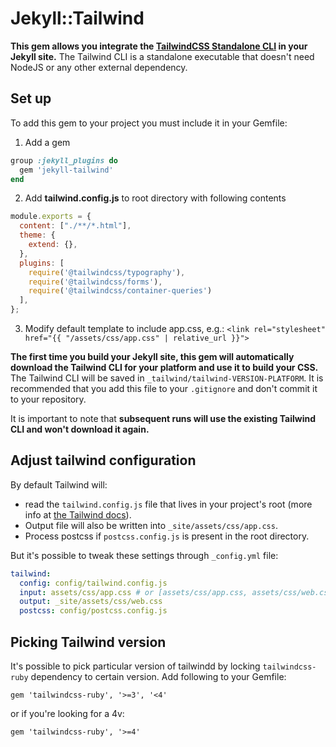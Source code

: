 # Jekyll::Tailwind

**This gem allows you integrate the [TailwindCSS Standalone CLI](https://tailwindcss.com/blog/standalone-cli) in your Jekyll site.** The Tailwind CLI is a standalone executable that doesn't need NodeJS or any other external dependency.

## Set up

To add this gem to your project you must include it in your Gemfile:

1. Add a gem
```ruby
group :jekyll_plugins do
  gem 'jekyll-tailwind'
end
```

2. Add **tailwind.config.js** to root directory with following contents
```js
module.exports = {
  content: ["./**/*.html"],
  theme: {
    extend: {},
  },
  plugins: [
    require('@tailwindcss/typography'),
    require('@tailwindcss/forms'),
    require('@tailwindcss/container-queries')
  ],
};
```

3. Modify default template to include app.css, e.g.:
`<link rel="stylesheet" href="{{ "/assets/css/app.css" | relative_url }}">`

**The first time you build your Jekyll site, this gem will automatically download the Tailwind CLI for your platform and use it to build your CSS.** The Tailwind CLI will be saved in `_tailwind/tailwind-VERSION-PLATFORM`. It is recommended that you add this file to your `.gitignore` and don't commit it to your repository.

It is important to note that **subsequent runs will use the existing Tailwind CLI and won't download it again.**

## Adjust tailwind configuration

By default Tailwind will:
- read the `tailwind.config.js` file that lives in your project's root (more info at [the Tailwind docs](https://tailwindcss.com/docs/configuration)).
- Output file will also be written into `_site/assets/css/app.css`.
- Process postcss if `postcss.config.js` is present in the root directory.

But it's possible to tweak these settings through `_config.yml` file:

```yml
tailwind:
  config: config/tailwind.config.js
  input: assets/css/app.css # or [assets/css/app.css, assets/css/web.css]
  output: _site/assets/css/web.css
  postcss: config/postcss.config.js
```

## Picking Tailwind version
It's possible to pick particular version of tailwindd by locking `tailwindcss-ruby` dependency to certain version. Add following to your Gemfile:

`gem 'tailwindcss-ruby', '>=3', '<4'`

or if you're looking for a 4v:

`gem 'tailwindcss-ruby', '>=4'`
